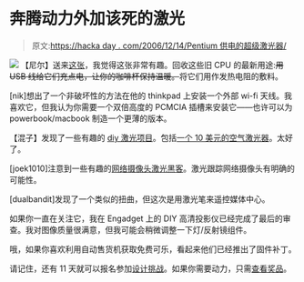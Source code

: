 # 奔腾动力外加该死的激光

> 原文:[https://hacka day . com/2006/12/14/Pentium 供电的超级激光器/](https://hackaday.com/2006/12/14/pentium-powered-extra-with-friggin-lasers/)

![](../Images/aab5132eb18bc0a1691f772a9d186045.png)
【尼尔】送来[这张](http://forums.kustompcs.co.uk/showthread.php?t=41077)，我觉得这张非常有趣。回收这些旧 CPU 的最新用途:~~用 USB 线给它们充点电，让你的咖啡杯保持温暖。~~将它们用作发热电阻的敷料。

[nik]想出了一个非破坏性的方法在他的 thinkpad 上安装一个外部 wi-fi 天线。我喜欢它，但我认为你需要一个双倍高度的 PCMCIA 插槽来安装它——也许可以为 powerbook/macbook 制造一个更薄的版本。

【混子】发现了一些有趣的 [diy 激光项目](http://spt06.chez-alice.fr/00/lasers.htm)。包括[一个 10 美元的空气激光器](http://spt06.chez-alice.fr/00/air.htm)。太好了。

[joek1010]注意到一些有趣的[网络摄像头激光黑客](http://ashishrd.blogspot.com/index.html)。激光跟踪网络摄像头有明确的可能性。

[dualbandit]发现了一个类似的扭曲，但这次是用激光笔来遥控媒体中心。

如果你一直在关注它，我在 Engadget 上的 DIY 高清投影仪已经完成了最后的审查。我对图像质量很满意，但我可能会稍微调整一下灯/反射镜组件。

哦，如果你喜欢利用自动售货机获取免费可乐，看起来他们已经推出了固件补丁。

请记住，还有 11 天就可以报名参加[设计挑战](http://www.hackaday.com/2006/11/15/hackaday-design-challenge-yes-a-contest/)。如果你需要动力，只需[查看奖品](http://www.hackaday.com/2006/11/29/design-challenge-prize-update-delta/)。